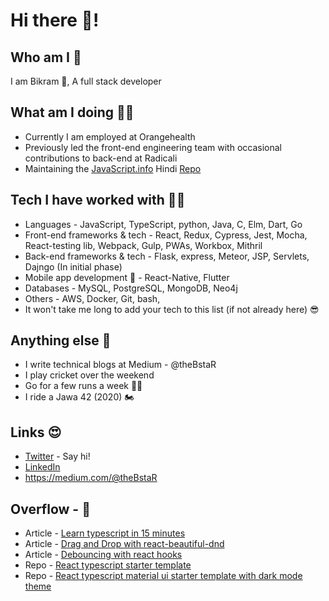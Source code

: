 # Hi there 👋!

## Who am I 👔
I am Bikram 👦, A full stack developer

## What am I doing 👨‍🔧️
- Currently I am employed at Orangehealth
- Previously led the front-end engineering team with occasional contributions to back-end at Radicali
- Maintaining the [JavaScript.info](https://javascript.info/) Hindi [Repo](https://github.com/javascript-tutorial/hi.javascript.info)

## Tech I have worked with 👨‍💻️
- Languages - JavaScript, TypeScript, python, Java, C, Elm, Dart, Go
- Front-end frameworks & tech - React, Redux, Cypress, Jest, Mocha, React-testing lib, Webpack, Gulp, PWAs, Workbox, Mithril
- Back-end frameworks & tech - Flask, express, Meteor, JSP, Servlets, Dajngo (In initial phase)
- Mobile app development 📱 - React-Native, Flutter
- Databases - MySQL, PostgreSQL, MongoDB, Neo4j
- Others - AWS, Docker, Git, bash,
- It won't take me long to add your tech to this list (if not already here) 😎

## Anything else 🤔
- I write technical blogs at Medium - @theBstaR
- I play cricket over the weekend 
- Go for a few runs a week 🏃‍♂️
- I ride a Jawa 42 (2020) 🏍️

## Links 😍
-  [Twitter](https://twitter.com/thebstar13) - Say hi!
- [LinkedIn](https://www.linkedin.com/in/thebstar)
- https://medium.com/@theBstaR

## Overflow -  🎁
- Article - [Learn typescript in 15 minutes](https://medium.com/front-end-weekly/learn-typescript-in-15-minutes-bf921cf355f5)
- Article - [Drag and Drop with react-beautiful-dnd](https://medium.com/front-end-weekly/implement-drag-and-drop-in-a-react-app-with-react-beautiful-dnd-cc172204ebf2)
- Article - [Debouncing with react hooks](https://medium.com/dev-genius/debouncing-in-react-with-our-own-custom-react-hook-f9032bcfb3de)
- Repo - [React typescript starter template](https://github.com/theBstar/react-typescript-starter)
- Repo - [React typescript material ui starter template with dark mode theme](https://github.com/theBstar/react-ts-material-ui-starter)
